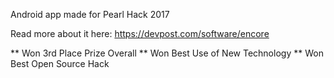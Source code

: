 Android app made for Pearl Hack 2017

Read more about it here: https://devpost.com/software/encore

** Won 3rd Place Prize Overall
** Won Best Use of New Technology
** Won Best Open Source Hack
